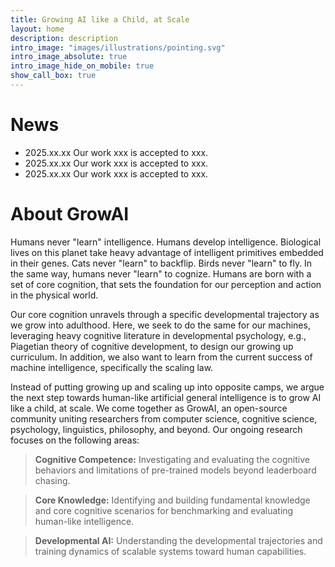 ```yaml
---
title: Growing AI like a Child, at Scale
layout: home
description: description
intro_image: "images/illustrations/pointing.svg"
intro_image_absolute: true
intro_image_hide_on_mobile: true
show_call_box: true
---
```

# News
- 2025.xx.xx Our work xxx is accepted to xxx.
- 2025.xx.xx Our work xxx is accepted to xxx.
- 2025.xx.xx Our work xxx is accepted to xxx.


# About GrowAI

Humans never "learn" intelligence. Humans develop intelligence. Biological lives on this planet take heavy advantage of intelligent primitives embedded in their genes. Cats never "learn" to backflip. Birds never "learn" to fly. In the same way, humans never "learn" to cognize. Humans are born with a set of core cognition, that sets the foundation for our perception and action in the physical world.

Our core cognition unravels through a specific developmental trajectory as we grow into adulthood. Here, we seek to do the same for our machines, leveraging heavy cognitive literature in developmental psychology, e.g., Piagetian theory of cognitive development, to design our growing up curriculum. In addition, we also want to learn from the current success of machine intelligence, specifically the scaling law.

Instead of putting growing up and scaling up into opposite camps, we argue the next step towards human-like artificial general intelligence is to grow AI like a child, at scale. We come together as GrowAI, an open-source community uniting researchers from computer science, cognitive science, psychology, linguistics, philosophy, and beyond. Our ongoing research focuses on the following areas:

> **Cognitive Competence:** Investigating and evaluating the cognitive behaviors and limitations of pre-trained models beyond leaderboard chasing.

> **Core Knowledge:** Identifying and building fundamental knowledge and core cognitive scenarios for benchmarking and evaluating human-like intelligence.

> **Developmental AI:** Understanding the developmental trajectories and training dynamics of scalable systems toward human capabilities.